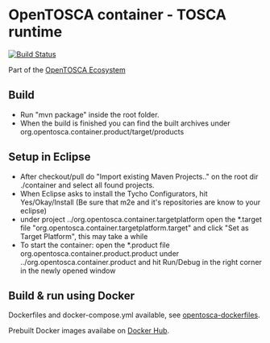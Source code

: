 # OpenTOSCA container - TOSCA runtime

[![Build Status](https://travis-ci.org/OpenTOSCA/container.svg?branch=master)](https://travis-ci.org/OpenTOSCA/container)

Part of the [OpenTOSCA Ecosystem](http://www.opentosca.org)


## Build

- Run "mvn package" inside the root folder. 
- When the build is finished you can find the built archives under org.opentosca.container.product/target/products


## Setup in Eclipse

- After checkout/pull do "Import existing Maven Projects.." on the root dir ./container and select all found projects.
- When Eclipse asks to install the Tycho Configurators, hit Yes/Okay/Install (Be sure that m2e and it's repositories are know to your eclipse)
- under project ../org.opentosca.container.targetplatform open the *.target file "org.opentosca.container.targetplatform.target" and click "Set as Target Platform", this may take a while
- To start the container: open the *.product file org.opentosca.container.product.product under ../org.opentosca.container.product and hit Run/Debug in the right corner in the newly opened window


## Build & run using Docker

Dockerfiles and docker-compose.yml available, see [opentosca-dockerfiles](https://github.com/jojow/opentosca-dockerfiles).

Prebuilt Docker images availabe on [Docker Hub](https://hub.docker.com/r/opentosca).
